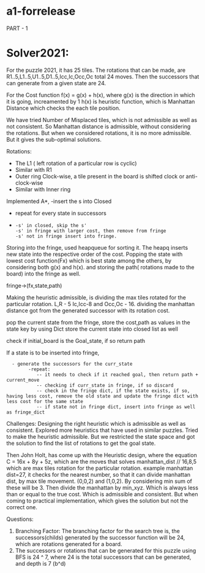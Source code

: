 # a1-forrelease

PART - 1 

# Solver2021:

For the puzzle 2021, it has 25 tiles. The rotations that can be made, are R1..5,L1..5,U1..5,D1..5,Icc,Ic,Occ,Oc total 24 moves. Then the successors that can generate from a given state are 24. 

For the Cost function f(x) = g(x) + h(x), where g(x) is the direction in which it is going, increamented by 1
h(x) is heuristic function, which is Manhattan Distance which checks the each tile position.

We have tried Number of Misplaced tiles, which is not admissible as well as not consistent. So Manhattan distance is admissible, without considering the rotations. But when we considered rotations, it is no more admissible. But it gives the sub-optimal solutions.


Rotations:
   - The L1 ( left rotation of a particular row is cyclic)
   - Similar with R1
   - Outer ring Clock-wise, a tile present in the board is shifted clock or anti-clock-wise
   - Similar with Inner ring

Implemented A*,
   -insert the s into Closed
   - repeat for every state in successors
   -     -s' in closed, skip the s'
         -s' in fringe with larger cost, then remove from fringe
         -s' not in fringe insert into fringe.
      
Storing into the fringe, used heapqueue for sorting it. The heapq inserts new state into the respective order of the cost. Popping the state with lowest cost function(Fx) which is best state among the others, by considering both g(x) and h(x). and storing the path( rotations made to the board) into the fringe as well.

fringe->(fx,state,path)

Making the heuristic admissible, is dividing the max tiles rotated for the particular rotation. L,R - 5  Ic,Icc-8 and Occ,Oc - 16. dividing the manhattan distance got from the generated successor with its rotation cost. 

pop the current state from the fringe, store the cost,path as values in the state key by using Dict
store the current state into closed list as well

check if initial_board is the Goal_state, if so return path

If a state is to be inserted into fringe,
      
      - generate the successors for the curr_state
            -repeat:
               -- it needs to check if it reached goal, then return path + current_move
               -- checking if curr_state in fringe, if so discard
               -- check in the fringe dict, if the state exists, if so, having less cost, remove the old state and update the fringe dict with less cost for the same state
               -- if state not in fringe dict, insert into fringe as well as fringe_dict
 
Challenges:
Designing the right heuristic which is admissible as well as consistent. Explored more heuristics that have used in similar puzzles. Tried to make the heuristic admissible. But we restricted the state space and got the solution to find the list of rotations to get the goal state.

Then John Holt, has come up with the Heuristic design, where the equation C = 16x + 8y + 5z, which are the moves that solves manhattan_dist // 16,8,5 which are max tiles rotation for the particular rotation. example manhattan dist=27, it checks for the nearest number, so that it can divide manhattan dist, by max tile movement. (0,0,2) and (1,0,2). By considering min sum of these will be 3. Then divide the manhattan by min_xyz. Which is always less than or equal to the true cost. Which is admissible and consistent. But when coming to practical implementation, which gives the solution but not the correct one.

Questions:

1. Branching Factor: The branching factor for the search tree is, the successors(childs) generated by the successor function will be 24, which are rotations generated for a board.
2. The successors or rotations that can be generated for this puzzle using BFS is 24 ^ 7, where 24 is the total successors that can be generated, and depth is 7 (b^d)
